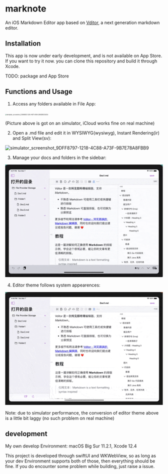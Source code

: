 # marknote
An iOS Markdown Editor app based on [Vditor](https://github.com/Vanessa219/vditor), a next generation markdown editor.

## Installation

This app is now under early development, and is not available on App Store. If you want to try it now. you can clone this repository and build it through Xcode.

TODO: package and App Store

## Functions and Usage

1. Access any folders available in File App:

<img src="https://gitee.com/zhong_he_ming/image/raw/master/images/simulator_screenshot_E39089E0-1265-4B71-A199-28E6EBE359CA.png" alt="simulator_screenshot_E39089E0-1265-4B71-A199-28E6EBE359CA" style="zoom:30%;" /> 

(Picture above is got on an simulator, iCloud works fine on real machine)

2. Open a .md file and edit it in WYSIWYG(wysiwyg), Instant Rendering(ir) and Split View(sv):

![simulator_screenshot_9DFF8797-1218-4C88-A73F-9B7E78A8FBB9](https://gitee.com/zhong_he_ming/image/raw/master/images/simulator_screenshot_9DFF8797-1218-4C88-A73F-9B7E78A8FBB9.png) 

3. Manage your docs and folders in the sidebar:

![marknote演示](pics/marknote演示.gif)

4. Editor theme follows system appearences:

![marknote演示](pics/marknote_theme.gif)

Note: due to simulator performance, the conversion of editor theme above is a little bit laggy (no such problem on real machine)

## development

My own develop Environment: macOS Big Sur 11.2.1, Xcode 12.4

This project is developed through swiftUI and WKWebView, so as long as your dev Environment supports both of those, then everything should be fine. If you do encounter some problem while building, just raise a issue.